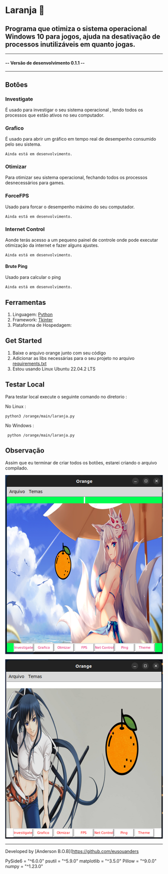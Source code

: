 # <tittle> Laranja </tittle> :orange: 


## Programa que otimiza o sistema operacional Windows 10 para jogos, ajuda na desativação de processos inutilizáveis em quanto jogas.

---
#### -- Versão de desenvolvimento 0.1.1 --
---


## Botões

### Investigate

É usado para investigar o seu sistema operacional , lendo todos os processos que estão ativos no seu computador.

### Grafico
É usado para abrir um gráfico em tempo real de desempenho consumido pelo seu sistema.

```
Ainda está em desenvolvimento.
```

### Otimizar
Para otimizar seu sistema operacional, fechando todos os processos desnecessários para games.

### ForceFPS
Usado para forcar o desempenho máximo do seu computador.

```
Ainda está em desenvolvimento.
```

### Internet Control
Aonde terás acesso a um pequeno painel de controle onde pode executar otimização da internet e fazer alguns ajustes.

```
Ainda está em desenvolvimento.
```
#### Brute Ping

Usado para calcular o ping

```
Ainda está em desenvolvimento.
```

## Ferramentas

1. Linguagem: [Python](https://www.python.org/) 
2. Framework: [Tkinter](https://docs.python.org/3/library/tkinter.html)
3. Plataforma de Hospedagem: 

## Get Started

1. Baixe o arquivo orange junto com seu código
2. Adicionar as libs necessárias para o seu projeto no arquivo [requirements.txt](./requirements.txt)
3. Estou usando Linux Ubuntu 22.04.2 LTS

## Testar Local

Para testar local execute o seguinte comando
no diretorio :



No Linux :

~~~
python3 /orange/main/laranja.py
~~~

No Windows :

~~~
 python /orange/main/laranja.py
~~~

## Observação

Assim que eu terminar de criar todos os botões, estarei criando o arquivo compilado.


![screenshot](src/Screenshots/screenshot1.png)


![screenshot](src/Screenshots/screenshot2.png)

---
Developed by [Anderson B.O.B](https://github.com/eusouanders



PySide6 = "^6.0.0"
psutil = "^5.9.0"
matplotlib = "^3.5.0"
Pillow = "^9.0.0"
numpy = "^1.23.0"